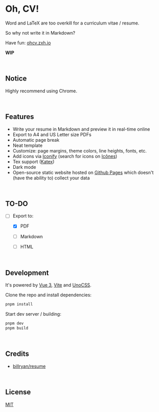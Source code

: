 # Oh, CV!

Word and LaTeX are too overkill for a curriculum vitae / resume.

So why not write it in Markdown?

Have fun: [ohcv.zxh.io](https://ohcv.zxh.io/)

**WIP**


&nbsp;

## Notice

Highly recommend using Chrome.


&nbsp;

## Features

- Write your resume in Markdown and preview it in real-time online
- Export to A4 and US Letter size PDFs
- Automatic page break
- Neat template
- Customize: page margins, theme colors, line heights, fonts, etc.
- Add icons via [Iconify](https://github.com/iconify/iconify) (search for icons on [Icônes](https://icones.js.org/))
- Tex support ([Katex](https://github.com/KaTeX/KaTeX))
- Dark mode
- Open-source static website hosted on [Github Pages](https://pages.github.com/) which doesn't (have the ability to) collect your data


&nbsp;

## TO-DO

- [ ] Export to:

  - [x] PDF
  - [ ] Markdown
  - [ ] HTML


&nbsp;

## Development

It's powered by [Vue 3](https://v3.vuejs.org/), [Vite](https://vitejs.dev/) and [UnoCSS](https://github.com/unocss/unocss).

Clone the repo and install dependencies:

```bash
pnpm install
```

Start dev server / building:

```bash
pnpm dev
pnpm build
```


&nbsp;

## Credits

- [billryan/resume](https://github.com/billryan/resume)


&nbsp;

## License

[MIT](LICENSE)
